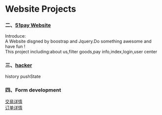 # Website Projects

### 二、[51pay Website](http://htmlpreview.github.io/?https://github.com/yhtml5/YHTML5-WEB/blob/master/51pay/inc/indx.html)  
Introduce:   
A Website disgned by boostrap and Jquery.Do something awesome and have fun !  
This project including:about us,filter goods,pay info,index,login,user center  
### 三、[hacker](http://htmlpreview.github.io/?https://github.com/yhtml5/YHTML5-WEB/blob/master/51pay/inc/index.html)  
history pushState


### 四、Form development
[交易详情](http://htmlpreview.github.io/?https://github.com/yhtml5/YHTML5-WEB/blob/master/form/pay-details/pay-details.html)  
[订单详情](http://htmlpreview.github.io/?https://github.com/yhtml5/YHTML5-WEB/blob/master/pay-form/form.html)  

